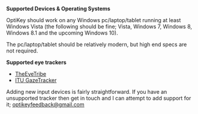 <a name="device-os-requirements">**Supported Devices & Operating Systems**</a>

OptiKey should work on any Windows pc/laptop/tablet running at least Windows Vista (the following should be fine; Vista, Windows 7, Windows 8, Windows 8.1 and the upcoming Windows 10). 

The pc/laptop/tablet should be relatively modern, but high end specs are not required.

<a name="supported-eye-trackers">**Supported eye trackers**</a>

* [TheEyeTribe](http://theeyetribe.com/)
* [ITU GazeTracker](http://sourceforge.net/projects/gazetrackinglib/)

Adding new input devices is fairly straightforward. If you have an unsupported tracker then get in touch and I can attempt to add support for it; [optikeyfeedback@gmail.com](mailto:optikeyfeedback@gmail.com)